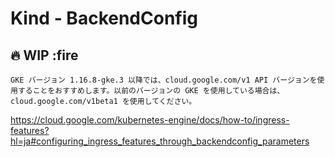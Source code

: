 # Kind - BackendConfig

## :fire: WIP :fire


```
GKE バージョン 1.16.8-gke.3 以降では、cloud.google.com/v1 API バージョンを使用することをおすすめします。以前のバージョンの GKE を使用している場合は、cloud.google.com/v1beta1 を使用してください。
```

https://cloud.google.com/kubernetes-engine/docs/how-to/ingress-features?hl=ja#configuring_ingress_features_through_backendconfig_parameters
